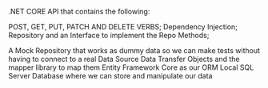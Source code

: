 .NET CORE API that contains the following:

POST, GET, PUT, PATCH AND DELETE VERBS;
Dependency Injection;
Repository and an Interface to implement the Repo Methods;

A Mock Repository that works as dummy data so we can make tests without having to connect to a real Data Source
Data Transfer Objects and the mapper library to map them
Entity Framework Core as our ORM
Local SQL Server Database where we can store and manipulate our data
